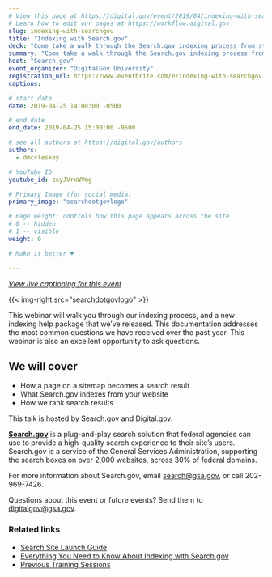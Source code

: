 ```yaml
---
# View this page at https://digital.gov/event/2019/04/indexing-with-searchgov
# Learn how to edit our pages at https://workflow.digital.gov
slug: indexing-with-searchgov
title: "Indexing with Search.gov"
deck: "Come take a walk through the Search.gov indexing process from start to finish"
summary: "Come take a walk through the Search.gov indexing process from start to finish."
host: "Search.gov"
event_organizer: "DigitalGov University"
registration_url: https://www.eventbrite.com/e/indexing-with-searchgov-registration-60430277587
captions: 

# start date
date: 2019-04-25 14:00:00 -0500

# end date
end_date: 2019-04-25 15:00:00 -0500

# see all authors at https://digital.gov/authors
authors: 
  - dmccleskey

# YouTube ID
youtube_id: zxyJVrxWVmg

# Primary Image (for social media)
primary_image: "searchdotgovlogo"

# Page weight: controls how this page appears across the site
# 0 -- hidden
# 1 -- visible
weight: 0

# Make it better ♥

---
```

_[View live captioning for this event](https://www.captionedtext.com/client/event.aspx?EventID=4009164&CustomerID=321)_

{{< img-right src="searchdotgovlogo"  >}}

This webinar will walk you through our indexing process, and a new indexing help package that we’ve released. This documentation addresses the most common questions we have received over the past year. This webinar is also an excellent opportunity to ask questions.

## We will cover

- How a page on a sitemap becomes a search result
- What Search.gov indexes from your website
- How we rank search results

This talk is hosted by Search.gov and Digital.gov.

[**Search.gov**](https://search.gov/) is a plug-and-play search solution that federal agencies can use to provide a high-quality search experience to their site’s users. Search.gov is a service of the General Services Administration, supporting the search boxes on over 2,000 websites, across 30% of federal domains.

For more information about Search.gov, email [search@gsa.gov](mailto:search@gsa.gov), or call 202-969-7426.

Questions about this event or future events? Send them to [digitalgov@gsa.gov](mailto:digitalgov@gsa.gov).

### Related links

 - [Search Site Launch Guide](https://search.gov/manual/site-launch-guide.html)
 - [Everything You Need to Know About Indexing with Search.gov](https://search.gov/manual/indexing-with-searchgov.html)
 - [Previous Training Sessions](https://search.gov/manual/training.html)
